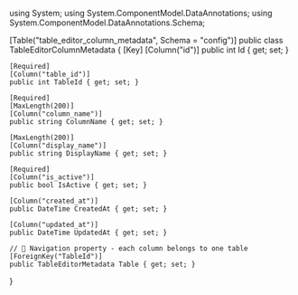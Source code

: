 using System;
using System.ComponentModel.DataAnnotations;
using System.ComponentModel.DataAnnotations.Schema;

[Table("table_editor_column_metadata", Schema = "config")]
public class TableEditorColumnMetadata
{
    [Key]
    [Column("id")]
    public int Id { get; set; }

    [Required]
    [Column("table_id")]
    public int TableId { get; set; }

    [Required]
    [MaxLength(200)]
    [Column("column_name")]
    public string ColumnName { get; set; }

    [MaxLength(200)]
    [Column("display_name")]
    public string DisplayName { get; set; }

    [Required]
    [Column("is_active")]
    public bool IsActive { get; set; }

    [Column("created_at")]
    public DateTime CreatedAt { get; set; }

    [Column("updated_at")]
    public DateTime UpdatedAt { get; set; }

    // 🔗 Navigation property - each column belongs to one table
    [ForeignKey("TableId")]
    public TableEditorMetadata Table { get; set; }
}